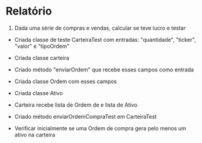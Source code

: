 # Relatório

1. Dada uma série de compras e vendas, calcular se teve lucro e testar

- Criada classe de teste CarteiraTest com entradas: "quantidade", "ticker", "valor" e "tipoOrdem"

- Criada classe carteira

- Criado método "enviarOrdem" que recebe esses campos como entrada

- Criada classe Ordem com esses campos

- Criada classe Ativo

- Carteira recebe lista de Ordem de e lista de Ativo

- Criado método enviarOrdemCompraTest em CarteiraTest

- Verificar inicialmente se uma Ordem de compra gera pelo menos  um ativo na carteira 
